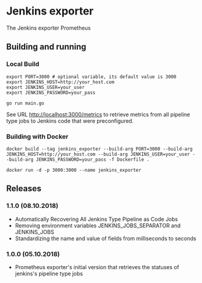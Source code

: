 # Jenkins exporter

The Jenkins exporter Prometheus

## Building and running

### Local Build

    export PORT=3000 # optional variable, its default value is 3000
    export JENKINS_HOST=http://your_host.com
    export JENKINS_USER=your_user
    export JENKINS_PASSWORD=your_pass

    go run main.go

See URL [http://localhost:3000/metrics](http://localhost:3000/metrics) to retrieve metrics from all pipeline type jobs to Jenkins code that were preconfigured.

### Building with Docker

    docker build --tag jenkins_exporter --build-arg PORT=3000 --build-arg JENKINS_HOST=http://your_host.com --build-arg JENKINS_USER=your_user --build-arg JENKINS_PASSWORD=your_pass -f Dockerfile .

    docker run -d -p 3000:3000 --name jenkins_exporter 

## Releases

### 1.1.0 (08.10.2018)

* Automatically Recovering All Jenkins Type Pipeline as Code Jobs
* Removing environment variables JENKINS_JOBS_SEPARATOR and JENKINS_JOBS
* Standardizing the name and value of fields from milliseconds to seconds

### 1.0.0 (05.10.2018)

* Prometheus exporter's initial version that retrieves the statuses of jenkins's pipeline type jobs
